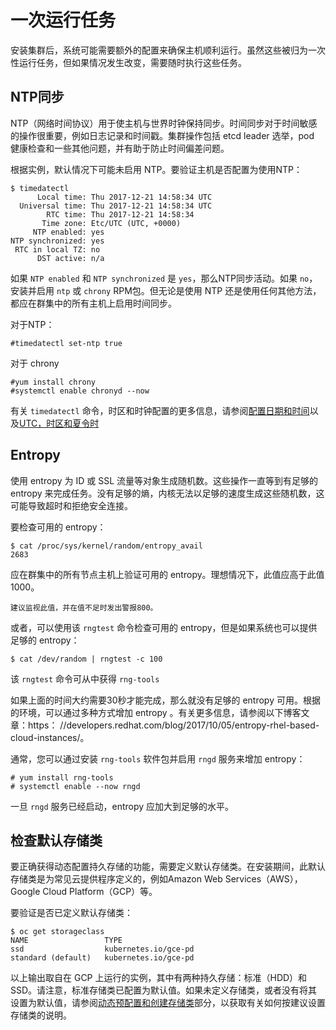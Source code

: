 # 一次运行任务
安装集群后，系统可能需要额外的配置来确保主机顺利运行。虽然这些被归为一次性运行任务，但如果情况发生改变，需要随时执行这些任务。
## NTP同步
NTP（网络时间协议）用于使主机与世界时钟保持同步。时间同步对于时间敏感的操作很重要，例如日志记录和时间戳。集群操作包括 etcd leader 选举，pod 健康检查和一些其他问题，并有助于防止时间偏差问题。

根据实例，默认情况下可能未启用 NTP。要验证主机是否配置为使用NTP：

	$ timedatectl
	      Local time: Thu 2017-12-21 14:58:34 UTC
	  Universal time: Thu 2017-12-21 14:58:34 UTC
	        RTC time: Thu 2017-12-21 14:58:34
	       Time zone: Etc/UTC (UTC, +0000)
	     NTP enabled: yes
	NTP synchronized: yes
	 RTC in local TZ: no
	      DST active: n/a

如果 `NTP enabled` 和 `NTP synchronized` 是 `yes`，那么NTP同步活动。如果 `no`，安装并启用 `ntp` 或 `chrony` RPM包。但无论是使用 NTP 还是使用任何其他方法，都应在群集中的所有主机上启用时间同步。

对于NTP：

	#timedatectl set-ntp true
对于 chrony

	#yum install chrony
	#systemctl enable chronyd --now
有关 `timedatectl` 命令，时区和时钟配置的更多信息，请参阅[配置日期和时间](https://access.redhat.com/documentation/en-us/red_hat_enterprise_linux/7/html/system_administrators_guide/chap-configuring_the_date_and_time)以及[UTC，时区和夏令时](https://access.redhat.com/documentation/en-us/red_hat_enterprise_linux/7/html/system_administrators_guide/s1-utc_timezones_and_dst)

## Entropy
使用 entropy 为 ID 或 SSL 流量等对象生成随机数。这些操作一直等到有足够的 entropy 来完成任务。没有足够的熵，内核无法以足够的速度生成这些随机数，这可能导致超时和拒绝安全连接。

要检查可用的 entropy：

	$ cat /proc/sys/kernel/random/entropy_avail
	2683
应在群集中的所有节点主机上验证可用的 entropy。理想情况下，此值应高于此值1000。

	建议监视此值，并在值不足时发出警报800。

或者，可以使用该 `rngtest` 命令检查可用的 entropy，但是如果系统也可以提供足够的 entropy：

	$ cat /dev/random | rngtest -c 100
该 `rngtest` 命令可从中获得 `rng-tools`

如果上面的时间大约需要30秒才能完成，那么就没有足够的 entropy 可用。根据的环境，可以通过多种方式增加 entropy 。有关更多信息，请参阅以下博客文章：https： //developers.redhat.com/blog/2017/10/05/entropy-rhel-based-cloud-instances/。

通常，您可以通过安装 `rng-tools` 软件包并启用 `rngd` 服务来增加 entropy：

	# yum install rng-tools
	# systemctl enable --now rngd

一旦 `rngd` 服务已经启动，entropy 应加大到足够的水平。

## 检查默认存储类
要正确获得动态配置持久存储的功能，需要定义默认存储类。在安装期间，此默认存储类是为常见云提供程序定义的，例如Amazon Web Services（AWS），Google Cloud Platform（GCP）等。

要验证是否已定义默认存储类：

	$ oc get storageclass
	NAME                 TYPE
	ssd                  kubernetes.io/gce-pd
	standard (default)   kubernetes.io/gce-pd
以上输出取自在 GCP 上运行的实例，其中有两种持久存储：标准（HDD）和SSD。请注意，标准存储类已配置为默认值。如果未定义存储类，或者没有将其设置为默认值，请参阅[动态预配置和创建存储类](https://docs.okd.io/3.10/install_config/persistent_storage/dynamically_provisioning_pvs.html#install-config-persistent-storage-dynamically-provisioning-pvs)部分，以获取有关如何按建议设置存储类的说明。

